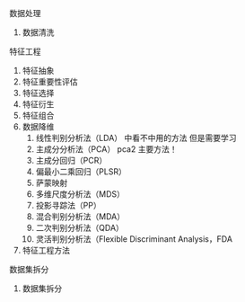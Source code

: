 
数据处理

1. 数据清洗

特征工程

1. 特征抽象
2. 特征重要性评估
3. 特征选择
4. 特征衍生
5. 特征组合
6. 数据降维
   1. 线性判别分析法（LDA） 中看不中用的方法 但是需要学习
   2. 主成分分析法（PCA）      pca2      主要方法！
   3. 主成分回归（PCR）
   4. 偏最小二乘回归（PLSR）
   5. 萨蒙映射
   6. 多维尺度分析法（MDS）
   7. 投影寻踪法（PP）
   8. 混合判别分析法（MDA）
   9. 二次判别分析法（QDA）
   10. 灵活判别分析法（Flexible Discriminant Analysis，FDA
7. 特征工程方法

数据集拆分

1. 数据集拆分
